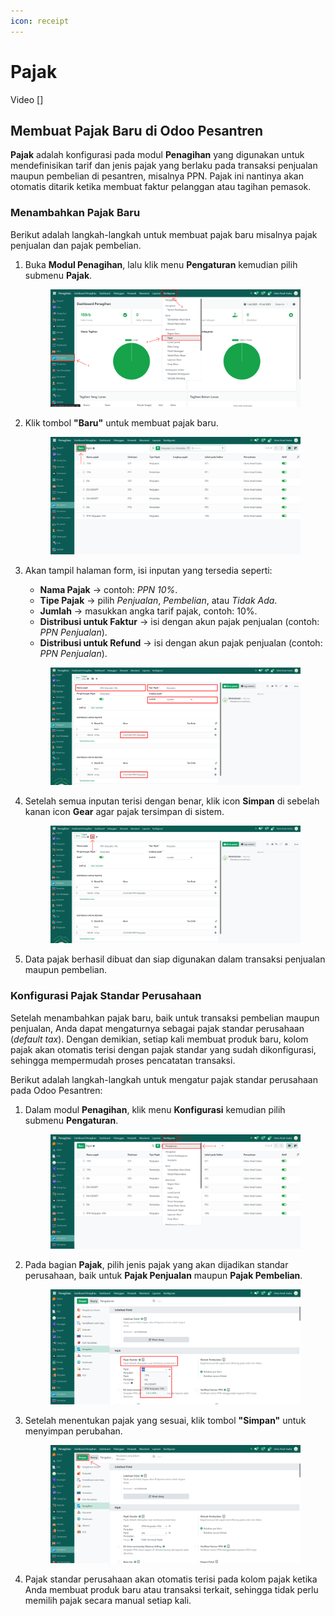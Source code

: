 ```yaml
---
icon: receipt
---
```


# Pajak

Video \[]

## Membuat Pajak Baru di Odoo Pesantren

**Pajak** adalah konfigurasi pada modul **Penagihan** yang digunakan untuk mendefinisikan tarif dan jenis pajak yang berlaku pada transaksi penjualan maupun pembelian di pesantren, misalnya PPN. Pajak ini nantinya akan otomatis ditarik ketika membuat faktur pelanggan atau tagihan pemasok.

### Menambahkan Pajak Baru

Berikut adalah langkah-langkah untuk membuat pajak baru misalnya pajak penjualan dan pajak pembelian.

1.  Buka **Modul Penagihan**, lalu klik menu **Pengaturan** kemudian pilih submenu **Pajak**.

    <figure><img src="../../../.gitbook/assets/images-54.png" alt=""><figcaption></figcaption></figure>


2.  Klik tombol **"Baru"** untuk membuat pajak baru.

    <figure><img src="../../../.gitbook/assets/images-55.png" alt=""><figcaption></figcaption></figure>


3.  Akan tampil halaman form, isi inputan yang tersedia seperti:

    * **Nama Pajak** → contoh: _PPN 10%_.
    * **Tipe Pajak** → pilih _Penjualan_, _Pembelian_, atau _Tidak Ada_.
    * **Jumlah** → masukkan angka tarif pajak, contoh: 10%.
    * **Distribusi untuk Faktur** → isi dengan akun pajak penjualan (contoh: _PPN Penjualan_).
    * **Distribusi untuk Refund** → isi dengan akun pajak penjualan (contoh: _PPN Penjualan_).

    <figure><img src="../../../.gitbook/assets/images-56.png" alt=""><figcaption></figcaption></figure>


4.  Setelah semua inputan terisi dengan benar, klik icon **Simpan** di sebelah kanan icon **Gear** agar pajak tersimpan di sistem.

    <figure><img src="../../../.gitbook/assets/images-57.png" alt=""><figcaption></figcaption></figure>


5. Data pajak berhasil dibuat dan siap digunakan dalam transaksi penjualan maupun pembelian.

### Konfigurasi Pajak Standar Perusahaan

Setelah menambahkan pajak baru, baik untuk transaksi pembelian maupun penjualan, Anda dapat mengaturnya sebagai pajak standar perusahaan (_default tax_). Dengan demikian, setiap kali membuat produk baru, kolom pajak akan otomatis terisi dengan pajak standar yang sudah dikonfigurasi, sehingga mempermudah proses pencatatan transaksi.&#x20;

Berikut adalah langkah-langkah untuk mengatur pajak standar perusahaan pada Odoo Pesantren:

1.  Dalam modul **Penagihan**, klik menu **Konfigurasi** kemudian pilih submenu **Pengaturan**.

    <figure><img src="../../../.gitbook/assets/images-778.png" alt=""><figcaption></figcaption></figure>


2.  Pada bagian **Pajak**, pilih jenis pajak yang akan dijadikan standar perusahaan, baik untuk **Pajak Penjualan** maupun **Pajak Pembelian**.

    <figure><img src="../../../.gitbook/assets/images-779.png" alt=""><figcaption></figcaption></figure>


3.  Setelah menentukan pajak yang sesuai, klik tombol **"Simpan"** untuk menyimpan perubahan.

    <figure><img src="../../../.gitbook/assets/images-780.png" alt=""><figcaption></figcaption></figure>


4. Pajak standar perusahaan akan otomatis terisi pada kolom pajak ketika Anda membuat produk baru atau transaksi terkait, sehingga tidak perlu memilih pajak secara manual setiap kali.
